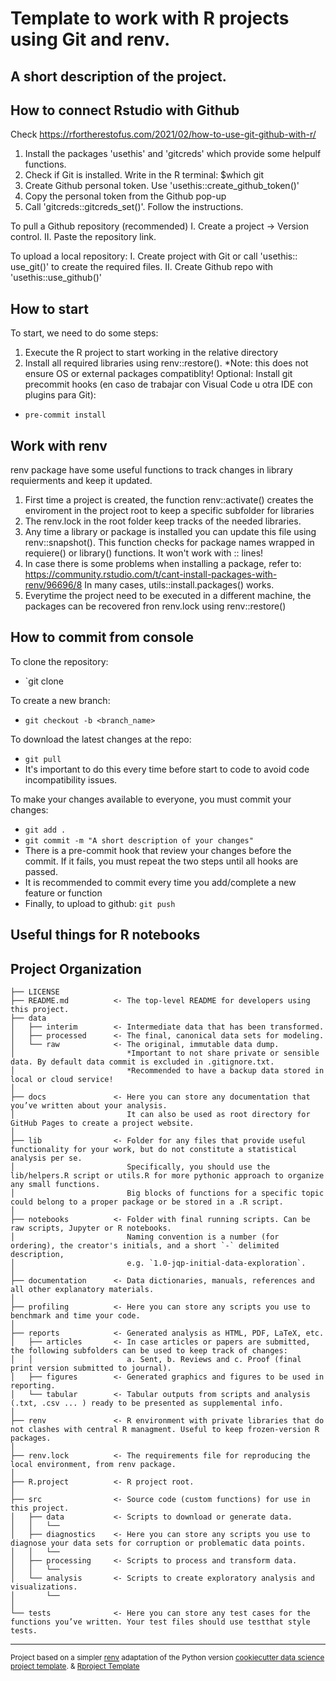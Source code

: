 Template to work with R projects using Git and renv.
==============================

## A short description of the project.

## How to connect Rstudio with Github
Check https://rfortherestofus.com/2021/02/how-to-use-git-github-with-r/
1. Install the packages 'usethis' and 'gitcreds' which provide some helpulf functions.
2. Check if Git is installed. Write in the R terminal: $which git
3. Create Github personal token. Use 'usethis::create_github_token()'
4. Copy the personal token from the Github pop-up
5. Call 'gitcreds::gitcreds_set()'. Follow the instructions.


To pull a Github repository (recommended)
I. Create a project -> Version control.
II. Paste the repository link.
  
To upload a local repository: 
I. Create project with Git or call 'usethis:: use_git()' to create the required files.
II. Create Github repo with 'usethis::use_github()'

## How to start
To start, we need to do some steps:
1. Execute the R project to start working in the relative directory
2. Install all required libraries using renv::restore().
		*Note: this does not ensure OS or external packages compatiblity!
Optional: Install git precommit hooks (en caso de trabajar con Visual Code u otra IDE con plugins para Git):
  - `pre-commit install`
  
## Work with renv
renv package have some useful functions to track changes in library requierments and keep it updated.
1. First time a project is created, the function renv::activate() creates the enviroment in the project root to keep a specific subfolder for libraries
2. The renv.lock in the root folder keep tracks of the needed libraries.
3. Any time a library or package is installed you can update this file using renv::snapshot(). This function checks for 
	package names wrapped in requiere() or library() functions. It won't work with <package>::<function> lines!
4. In case there is some problems when installing a package, refer to: https://community.rstudio.com/t/cant-install-packages-with-renv/96696/8
	In many cases, utils::install.packages() works.
5. Everytime the project need to be executed in a different machine, the packages can be recovered  fron renv.lock using renv::restore()

## How to commit from console
To clone the repository:
- `git clone <url-project>

To create a new branch:
- `git checkout -b <branch_name>`

To download the latest changes at the repo:
- `git pull`
- It's important to do this every time before start to code to avoid code incompatibility issues.

To make your changes available to everyone, you must commit your changes:
- `git add .`
- `git commit -m "A short description of your changes"`
- There is a pre-commit hook that review your changes before the commit. If it fails, you must repeat the two steps until all hooks are passed.
- It is recommended to commit every time you add/complete a new feature or function
- Finally, to upload to github: `git push`

## Useful things for R notebooks

Project Organization
------------

    ├── LICENSE
    ├── README.md          <- The top-level README for developers using this project.
    ├── data
    │   ├── interim        <- Intermediate data that has been transformed.
    │   ├── processed      <- The final, canonical data sets for modeling.
    │   └── raw            <- The original, immutable data dump. 
    │                         *Important to not share private or sensible data. By default data commit is excluded in .gitignore.txt.
    │                         *Recommended to have a backup data stored in local or cloud service!
    │
    ├── docs               <- Here you can store any documentation that you’ve written about your analysis. 
    │                         It can also be used as root directory for GitHub Pages to create a project website.
    │
    ├── lib                <- Folder for any files that provide useful functionality for your work, but do not constitute a statistical analysis per se. 
    │                         Specifically, you should use the lib/helpers.R script or utils.R for more pythonic approach to organize any small functions.
    │                         Big blocks of functions for a specific topic could belong to a proper package or be stored in a .R script.
    │
    ├── notebooks          <- Folder with final running scripts. Can be raw scripts, Jupyter or R notebooks. 
    │                         Naming convention is a number (for ordering), the creator's initials, and a short `-` delimited description,
    │                         e.g. `1.0-jqp-initial-data-exploration`.
    │
    ├── documentation      <- Data dictionaries, manuals, references and all other explanatory materials.
    │
    ├── profiling          <- Here you can store any scripts you use to benchmark and time your code.
    │
    ├── reports            <- Generated analysis as HTML, PDF, LaTeX, etc.
    │   ├── articles       <- In case articles or papers are submitted, the following subfolders can be used to keep track of changes: 
    │   │                     a. Sent, b. Reviews and c. Proof (final print version submitted to journal).
    │   ├── figures        <- Generated graphics and figures to be used in reporting.
    │   └── tabular        <- Tabular outputs from scripts and analysis (.txt, .csv ... ) ready to be presented as supplemental info.
    │
    ├── renv               <- R environment with private libraries that do not clashes with central R managment. Useful to keep frozen-version R packages.
    │
    ├── renv.lock          <- The requirements file for reproducing the local environment, from renv package.
    │
    ├── R.project          <- R project root.
    │
    ├── src                <- Source code (custom functions) for use in this project.
    │   ├── data           <- Scripts to download or generate data.
    │   │   └── 
    │   ├── diagnostics    <- Here you can store any scripts you use to diagnose your data sets for corruption or problematic data points.
    │   │   └──	
    │   ├── processing     <- Scripts to process and transform data.
    │   │   └──
    │   └── analysis       <- Scripts to create exploratory analysis and visualizations.
    │       └── 
    │
    └── tests              <- Here you can store any test cases for the functions you’ve written. Your test files should use testthat style tests.
    

--------

<p><small>Project based on a simpler <a target="_blank" href="https://cran.r-project.org/web/packages/renv/index.html">renv</a> adaptation of the Python version <a target="_blank" href="https://drivendata.github.io/cookiecutter-data-science/">cookiecutter data science project template</a>. &  <a target="_blank" href="http://projecttemplate.net/architecture.html"> Rproject Template </a> </small></p>
